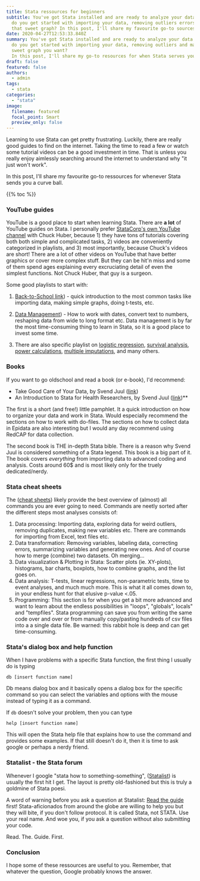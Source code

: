 ```yaml
---
title: Stata ressources for beginners
subtitle: You've got Stata installed and are ready to analyze your data. But how
  do you get started with importing your data, removing outliers errors and make
  that sweet graph? In this post, I'll share my favourite go-to sources on.
date: 2020-04-27T12:53:33.840Z
summary: You've got Stata installed and are ready to analyze your data. But how
  do you get started with importing your data, removing outliers and make that
  sweet graph you want?
  In this post, I'll share my go-to resources for when Stata serves you lemons.
draft: false
featured: false
authors:
  - admin
tags:
  - stata
categories:
  - "stata"
image:
  filename: featured
  focal_point: Smart
  preview_only: false
---
```

Learning to use Stata can get pretty frustrating. Luckily, there are really good guides to find on the internet. Taking the time to read a few or watch some tutorial videos can be a good investment in time. That is unless you really enjoy aimlessly searching around the internet to understand why "it just won't work".

In this post, I'll share my favourite go-to ressources for whenever Stata sends you a curve ball.

{{% toc %}}

### YouTube guides

YouTube is a good place to start when learning Stata. There are **a lot** of YouTube guides on Stata. I personally prefer [StataCorp's own YouTube channel](https://www.youtube.com/user/statacorp/playlists) with Chuck Huber, because 1) they have tons of tutorials covering both both simple and complicated tasks, 2) videos are conveniently categorized in playlists, and 3) most importantly, because Chuck's videos are short! There are a lot of other videos on YouTube that have better graphics or cover more complex stuff. But they can be hit'n miss and some of them spend ages explaining every excruciating detail of even the simplest functions. Not Chuck Huber, that guy is a surgeon.

Some good playlists to start with:

1) [Back-to-School link](https://www.youtube.com/playlist?list=PLN5IskQdgXWnnIVeA_Y0OBGmnw21fvcmU)) - quick introduction to the most common tasks like importing data, making simple graphs, doing t-tests, etc.

2) [Data Management](https://www.youtube.com/playlist?list=PLN5IskQdgXWmih67kPngkd0P022h1j82j)) - How to work with dates, convert text to numbers, reshaping data from wide to long format etc. Data management is by far the most time-consuming thing to learn in Stata, so it is a good place to invest some time.

3) There are also specific playlist on [logistic regression](https://www.youtube.com/playlist?list=PLN5IskQdgXWmD5uP_XwBlu0F_ADPo7KNn), [survival analysis](https://www.youtube.com/playlist?list=PLN5IskQdgXWncs-_vy0KVNRn9xboYA6db), [power calculations](https://www.youtube.com/playlist?list=PLN5IskQdgXWmExGRjdy0s0VCdYnzGMZrT), [multiple imputations](https://www.youtube.com/playlist?list=PLN5IskQdgXWmhjxC5eopeRJwpI9G7Kp5w), and many others.

### Books

If you want to go oldschool and read a book (or e-book), I'd recommend:
* Take Good Care of Your Data, by Svend Juul ([link](https://www.epidata.dk/php/downloadc.php?file=takecare.pdf))
* An Introduction to Stata for Health Researchers, by Svend Juul ([link](https://www.stata.com/bookstore/introduction-stata-health-researchers/))**

The first is a short (and free!) little pamphlet. It a quick introduction on how to organize your data and work in Stata. Would especially recommend the sections on how to work with do-files. The sections on how to collect data in Epidata are also interesting but I would any day recommend using RedCAP for data collection.

The second book is THE in-depth Stata bible. There is a reason why Svend Juul is considered something of a Stata legend. This book is a big part of it. The book covers _everything_ from importing data to advanced coding and analysis. Costs around 60$ and is most likely only for the truely dedicated/nerdy.

### Stata cheat sheets

The ([cheat sheets](https://www.stata.com/bookstore/stata-cheat-sheets/)) likely provide the best overview of (almost) all commands you are ever going to need. Commands are neetly sorted after the different steps most analyses consists of:

1. Data processing: Importing data, exploring data for weird outliers, removing duplicates, making new variables etc. There are commands for importing from Excel, text files etc.
2. Data transformation: Removing variables, labeling data, correcting errors, summarizing variables and generating new ones. And of course how to merge (combine) two datasets. Oh merging...
3. Data visualization & Plotting in Stata: Scatter plots (ie. XY-plots), histograms, bar charts, boxplots, how to combine graphs, and the list goes on.
4. Data analysis: T-tests, linear regressions, non-parametric tests, time to event analyses, and much much more. This is what it all comes down to, in your endless hunt for that elusive p-value <.05.
5. Programming: This section is for when you get a bit more advanced and want to learn about the endless possibilities in "loops", "globals", locals" and "tempfiles". Stata programming can save you from writing the same code over and over or from manually copy/pasting hundreds of csv files into a a single data file. Be warned: this rabbit hole is deep and can get time-consuming.

### Stata's dialog box and help function

When I have problems with a specific Stata function, the first thing I usually do is typing

```
db [insert function name]
```

Db means dialog box and it basically opens a dialog box for the specific command so you can select the variables and options with the mouse instead of typing it as a command.

If `db` doesn't solve your problem, then you can type

```
help [insert function name]
```

This will open the Stata help file that explains how to use the command and provides some examples. If that still doesn't do it, then it is time to ask google or perhaps a nerdy friend.

### Statalist - the Stata forum

Whenever I google "stata how to something-something", ([Statalist](https://www.statalist.org/)) is usually the first hit I get. The layout is pretty old-fashioned but this is truly a goldmine of Stata poesi.

A word of warning before you ask a question at Statalist: [Read the guide ](https://www.statalist.org/forums/help#gfaq_postingadvice)first! Stata-aficionados from around the globe are willing to help you but they will bite, if you don't follow protocol. It is called Stata, not STATA. Use your real name. And woe you, if you ask a question without also submitting your code.

Read. The. Guide. First.

### Conclusion

I hope some of these ressources are useful to you. Remember, that whatever the question, Google probably knows the answer.
